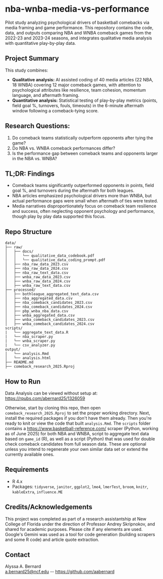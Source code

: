 # nba-wnba-media-vs-performance
Pilot study analyzing psychological drivers of basketball comebacks via media framing and game performance. This repository contains the code, data, and outputs comparing NBA and WNBA comeback games from the 2022-23 and 2023-24 seasons, and integrates qualitative media analysis with quantitative play-by-play data. 

## Project Summary
This study combines: 
- **Qualitative analysis:** AI assisted coding of 40 media articles (22 NBA, 18 WNBA) covering 12 major comeback games, with attention to psychological attributes like resilience, team cohesion, momentum language, and aftermath framing.
- **Quantitative analysis:** Statistical testing of play-by-play metrics (points, field goal %, turnovers, fouls, timeouts) in the 6-minute aftermath window following a comeback-tying score.
  
## Research Questions:
1. Do comeback teams statistically outperform opponents after tying the game?
2. Do NBA vs. WNBA comeback performances differ?
3. Is the performance gap between comeback teams and opponents larger in the NBA vs. WNBA?

## TL;DR: Findings
- Comeback teams significantly outperformed opponents in points, field goal %, and turnovers during the aftermath for both leagues.
- NBA articles emphasized psychological drivers more than WNBA, but actual performance gaps were small when aftermath of ties were tested.
- Media narratives disproportionately focus on comeback team resilience and success, often neglecting opponent psychology and performance, though play by play data supported this focus.

## Repo Structure
```
data/
├── raw/
│   ├── docs/
│   │   └── qualitative_data_codebook.pdf
│   │   └── qualitative_data_coding_prompt.pdf
│   ├── nba_raw_data_2023.csv
│   ├── nba_raw_data_2024.csv
│   ├── nba_raw_text_data.csv
│   ├── wnba_raw_data_2023.csv
│   ├── wnba_raw_data_2024.csv
│   ├── wnba_raw_text_data.csv
├── processed/
│   ├── bothleague_aggregated_text_data.csv
│   ├── nba_aggregated_data.csv
│   ├── nba_comeback_candidates_2023.csv
│   ├── nba_comeback_candidates_2024.csv
│   ├── pbp_wnba_nba_data.csv
│   ├── wnba_aggregated_data.csv
│   ├── wnba_comeback_candidates_2023.csv
│   ├── wnba_comeback_candidates_2024.csv
scripts/
|   └── aggregate_text_data.R
|   └── nba_scraper.py
|   └── wnba_scraper.py
|   └── csv_analyzer.py
output/
│   └── analysis.Rmd  
│   └── analysis.html
├── README.md
├── comeback_research_2025.Rproj
```

## How to Run
Data Analysis can be viewed without setup at:
https://rpubs.com/abernard25/1326059

Otherwise, start by cloning this repo, then open `comeback_research_2025.Rproj` to set the proper working directory. Next, install the required packages if you don't have them already. Then you're ready to knit or view the code that built `analysis.Rmd`. The `scripts` folder contains a https://www.basketball-reference.com/ scraper (Python, working as of June 2025) for both NBA and WNBA, script to aggregate text data based on `game_id` (R), as well as a script (Python) that was used for double check comeback candidates from full season data. These are optional unless you intend to regenerate your own similar data set or extend the currently available ones. 

## Requirements
- R 4.x
- Packages: `tidyverse`, `janitor`, `ggplot2`, `lme4`, `lmerTest`, `broom`, `knitr`, `kableExtra`, `influence.ME`

## Credits/Acknowledgements
This project was completed as part of a research assistantship at New College of Florida under the direction of Professor Andrey Skripnokov, and shared for academic purposes. Please cite if any elements are used. Google's Gemini was used as a tool for code generation (building scrapers and some R code) and article quote extraction. 

## Contact
Alyssa A. Bernard  
a.bernard25@ncf.edu -- https://github.com/aabernard
